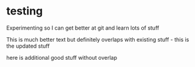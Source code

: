 # testing
Experimenting so I can get better at git and learn lots of stuff

This is much better text but definitely overlaps with existing stuff - this is the updated stuff

here is additional good stuff without overlap
